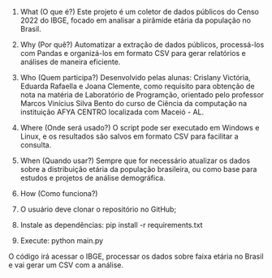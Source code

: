 1. What (O que é?)
Este projeto é um coletor de dados públicos do Censo 2022 do IBGE, focado em analisar a pirâmide etária da população no Brasil.

2. Why (Por quê?)
Automatizar a extração de dados públicos, processá-los com Pandas e organizá-los em formato CSV para gerar relatórios e análises de maneira eficiente.

3. Who (Quem participa?)
Desenvolvido pelas alunas: Crislany Victória, Eduarda Rafaella e Joana Clemente, como requisito para obtenção de nota na matéria de Laboratório de Programção, orientado pelo professor Marcos Vinícius Silva Bento do curso de Ciência da computação na instituição AFYA CENTRO localizada com Maceió - AL.

4. Where (Onde será usado?)
O script pode ser executado em Windows e Linux, e os resultados são salvos em formato CSV para facilitar a consulta.

5. When (Quando usar?)
Sempre que for necessário atualizar os dados sobre a distribuição etária da população brasileira, ou como base para estudos e projetos de análise demográfica.

6. How (Como funciona?)
1. O usuário deve clonar o repositório no GitHub;
2. Instale as dependências: pip install -r requirements.txt
3. Execute: python main.py

O código irá acessar o IBGE, processar os dados sobre faixa etária no Brasil e vai gerar um CSV com a análise.